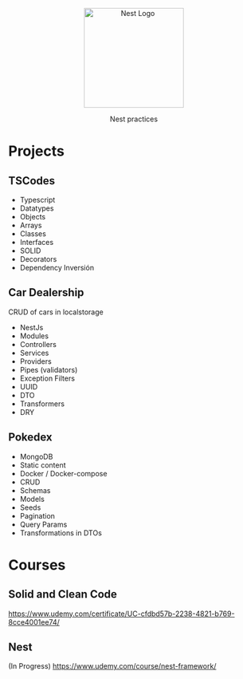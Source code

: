 <p align="center">
  <a href="http://nestjs.com/" target="blank"><img src="https://nestjs.com/img/logo-small.svg" width="200" alt="Nest Logo" /></a>
</p>

[circleci-image]: https://img.shields.io/circleci/build/github/nestjs/nest/master?token=abc123def456
[circleci-url]: https://circleci.com/gh/nestjs/nest

  <p align="center"> Nest practices </p>

# Projects

## TSCodes

* Typescript
* Datatypes
* Objects
* Arrays
* Classes
* Interfaces
* SOLID
* Decorators
* Dependency Inversión

## Car Dealership

CRUD of cars in localstorage

* NestJs
* Modules
* Controllers
* Services
* Providers
* Pipes (validators)
* Exception Filters
* UUID
* DTO
* Transformers
* DRY

## Pokedex

* MongoDB
* Static content
* Docker / Docker-compose
* CRUD
* Schemas
* Models
* Seeds
* Pagination
* Query Params
* Transformations in DTOs

# Courses

## Solid and Clean Code
https://www.udemy.com/certificate/UC-cfdbd57b-2238-4821-b769-8cce4001ee74/

## Nest
(In Progress) https://www.udemy.com/course/nest-framework/